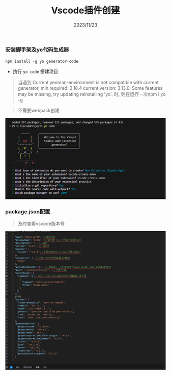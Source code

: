 ﻿---
 title: Vscode插件创建
 date: 2023/11/23
 tags: 
 - vscode
---

### 安装脚手架及yo代码生成器  
`npm install -g yo generator-code`
* 执行 `yo code` 搭建项目

> 当遇到 Current yeoman-environment is not compatible with current generator, min required: 3.18.4 current version: 3.13.0. Some features may be missing, try updating reinstalling 'yo'. 时, 则在运行一次npm i yo -g  

> 不需要webpack创建

![创建选项](./images/create.png)

###  package.json配置
> 及时查看vscode版本号  

![package.json配置](./images/package.png)

